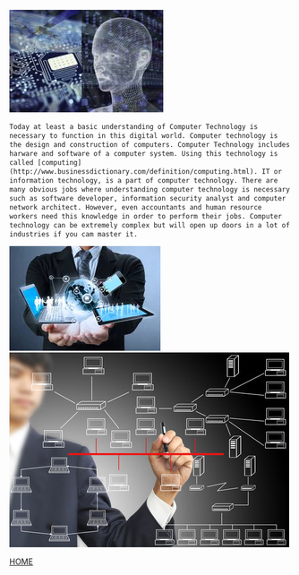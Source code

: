 ![](computer2.jpg)



    Today at least a basic understanding of Computer Technology is necessary to function in this digital world. Computer technology is the design and construction of computers. Computer Technology includes harware and software of a computer system. Using this technology is called [computing](http://www.businessdictionary.com/definition/computing.html). IT or information technology, is a part of computer technology. There are many obvious jobs where understanding computer technology is necessary such as software developer, information security analyst and computer network architect. However, even accountants and human resource workers need this knowledge in order to perform their jobs. Computer technology can be extremely complex but will open up doors in a lot of industries if you cam master it. 

![](computer1.jpg)    ![](computer3.jpg)



[HOME](index)
